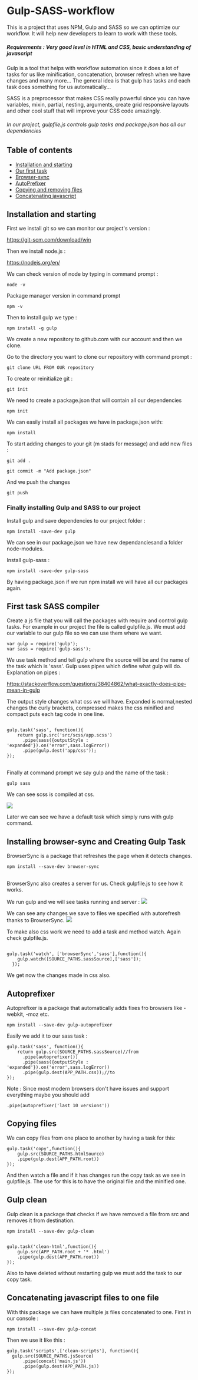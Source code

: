 # Gulp-SASS-workflow
This is a project that uses NPM, Gulp and SASS so we can optimize our workflow. It will help new developers to learn to work with these tools.

##### Requirements : Very good level in HTML and CSS, basic understanding of javascript

Gulp is a tool that helps with workflow automation since it does a lot of tasks for us like minification, concatenation, browser refresh when we have changes and many more... The general idea is that gulp has tasks and each task does something for us automatically...

SASS is a preprocessor that makes CSS really powerful since you can have variables, mixin, partial, nesting, arguments, create grid responsive layouts and other cool stuff that will improve your CSS code amazingly.

<h6>In our project, gulpfile.js controls gulp tasks and package.json has all our dependencies</h6>

## Table of contents

- [Installation and starting](#installation-and-starting)
- [Our first task](#first-task-sass-compiler)
- [Browser-sync](#installing-browser-sync-and-Creating-Gulp-Task)
- [AutoPrefixer](#autoprefixer)
- [Copying and removing files](#copying-files)
- [Concatenating javascript](#concatenating-javascript-files-to-one-file)




## Installation and starting

First we install git so we can monitor our project's version :

 https://git-scm.com/download/win

 Then we install node.js :

https://nodejs.org/en/

We can check version of node by typing in command prompt :

<code>node -v</code>

Package manager version in command prompt

<code>npm -v</code>

Then to install gulp we type :

<code>npm install -g gulp</code>

We create a new repository to github.com with our account and then we clone.

Go to the directory you want to clone our repository with command prompt :

<code>git clone URL FROM OUR repository</code>

To create or reinitialize git :

<code>git init</code>

We need to create a package.json that will contain all our dependencies

<code>npm init</code>

We can easily install all packages we have in package.json with:

<code>npm install</code>

To start adding changes to your git (m stads for message) and add new files :

<code>git add .</code>

<code>git commit  -m "Add package.json"</code>

And we push the changes

<code>git push</code>

### Finally installing Gulp and SASS to our project

Install gulp and save dependencies to our project folder :

<code>npm install -save-dev gulp</code>

We can see in our package.json we have new dependanciesand a folder node-modules.

Install gulp-sass :

<code>npm install -save-dev gulp-sass</code>

By having package.json if we run npm install we will have all our packages again.

## First task SASS compiler

Create a js file that you will call the packages with require and control gulp tasks. For example in our project the file is called gulpfile.js. We must add our variable to our gulp file so we can use them where we want.

<pre><code>var gulp = require('gulp');
var sass = require('gulp-sass');
</code></pre>


We use task method and tell gulp where the source will be and the name of the task which is 'sass'. Gulp uses pipes which define what gulp will do. Explanation on pipes :

https://stackoverflow.com/questions/38404862/what-exactly-does-pipe-mean-in-gulp

The output style changes what css we will have. Expanded is normal,nested changes the curly brackets, compressed makes the css minified and compact puts each tag code in one line.
<pre>
<code>
gulp.task('sass', function(){
    return gulp.src('src/scss/app.scss')
      .pipe(sass({outputStyle : 'expanded'}).on('error',sass.logError))
      .pipe(gulp.dest('app/css'));
});
</code>
</pre>

Finally at command prompt we say gulp and the name of the task :

<pre>
<code>gulp sass
</code></pre>

We can see scss is compiled at css.

<img src="images/gulp_in_action.jpg">

Later we can see we have a default task which simply runs with gulp command.

## Installing browser-sync and Creating Gulp Task

BrowserSync is a package that refreshes the page when it detects changes.

<pre><code>npm install --save-dev browser-sync
</code>
</pre>

BrowserSync also creates a server for us. Check gulpfile.js to see how it works.

We run gulp and we will see tasks running and server :
<img src="images/running_gulp.jpg">

 We can see any changes we save to files we specified with autorefresh thanks to BrowserSync.
<img src="images/browser_sync.jpg">

To make also css work we need to add a task and method watch. Again check gulpfile.js.

<pre><code>
gulp.task('watch', ['browserSync','sass'],function(){
    gulp.watch([SOURCE_PATHS.sassSource],['sass']);
  });
</code></pre>

We get now the changes made in css also.

## Autoprefixer

Autoprefixer is a package that automatically adds fixes fro browsers like -webkit, -moz etc.

<pre>
<code>npm install --save-dev gulp-autoprefixer
</code></pre>

Easily we add it to our sass task :

<pre><code>gulp.task('sass', function(){
    return gulp.src(SOURCE_PATHS.sassSource)//from
      .pipe(autoprefixer())
      .pipe(sass({outputStyle : 'expanded'}).on('error',sass.logError))
      .pipe(gulp.dest(APP_PATH.css));//to
});
</code></pre>

Note : Since most modern browsers don't have issues and support everything maybe you should add

<pre><code>.pipe(autoprefixer('last 10 versions'))
</code></pre>


## Copying files

We can copy files from one place to another by having a task for this:
<pre><code>gulp.task('copy',function(){
    gulp.src(SOURCE_PATHS.htmlSource)
    .pipe(gulp.dest(APP_PATH.root))
});
</code></pre>

And then watch a file and if it has changes run the copy task as we see in gulpfile.js. The use for this is to have the original file and the minified one.

## Gulp clean

Gulp clean is a package that checks if we have removed a file from src and removes it from destination.

<pre><code>npm install --save-dev gulp-clean
</code></pre>



<pre><code>
gulp.task('clean-html',function(){
    gulp.src(APP_PATH.root + '* .html')
    .pipe(gulp.dest(APP_PATH.root))
});
</code></pre>

Also to have deleted without restarting gulp we must add the task to our copy task.

## Concatenating javascript files to one file

With this package we can have multiple js files concatenated to one.
First in our console :
<pre><code>npm install --save-dev gulp-concat
</code></pre>

Then we use it like this :

<pre><code>gulp.task('scripts',['clean-scripts'], function(){
  gulp.src(SOURCE_PATHS.jsSource)
      .pipe(concat('main.js'))
      .pipe(gulp.dest(APP_PATH.js))
});
</code></pre>
